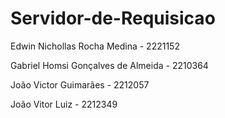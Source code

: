 # Servidor-de-Requisicao

Edwin Nichollas Rocha Medina - 2221152

Gabriel Homsi Gonçalves de Almeida - 2210364

João Victor Guimarães - 2212057

João Vitor Luiz - 2212349
